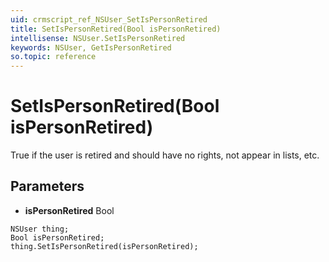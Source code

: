 ```yaml
---
uid: crmscript_ref_NSUser_SetIsPersonRetired
title: SetIsPersonRetired(Bool isPersonRetired)
intellisense: NSUser.SetIsPersonRetired
keywords: NSUser, GetIsPersonRetired
so.topic: reference
---
```


# SetIsPersonRetired(Bool isPersonRetired)

True if the user is retired and should have no rights, not appear in lists, etc.

## Parameters

* **isPersonRetired** Bool

```crmscript
NSUser thing;
Bool isPersonRetired;
thing.SetIsPersonRetired(isPersonRetired);
```

